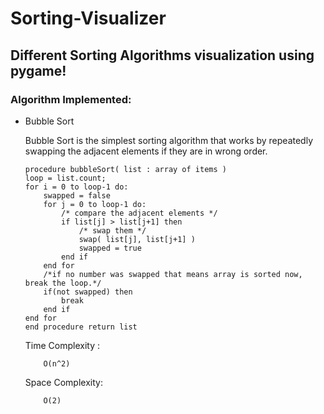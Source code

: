 #  Sorting-Visualizer

##  Different Sorting Algorithms visualization using pygame!

###  Algorithm Implemented:

- Bubble Sort

	Bubble Sort is the simplest sorting algorithm that works by repeatedly swapping the adjacent elements if they are in wrong order.
	```
	procedure bubbleSort( list : array of items )
	loop = list.count;
	for i = 0 to loop-1 do:
		swapped = false
		for j = 0 to loop-1 do:
			/* compare the adjacent elements */
			if list[j] > list[j+1] then
				/* swap them */
				swap( list[j], list[j+1] )
				swapped = true
			end if
		end for
		/*if no number was swapped that means array is sorted now, break the loop.*/
		if(not swapped) then
			break
		end if
	end for
	end procedure return list

	```
	Time Complexity : 
	```
    	O(n^2)
	```
	Space Complexity:
	```
		O(2)
	```